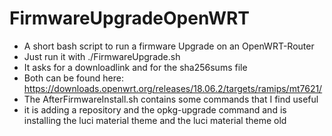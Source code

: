 # FirmwareUpgradeOpenWRT
- A short bash script to run a firmware Upgrade on an OpenWRT-Router
- Just run it with ./FirmwareUpgrade.sh
- It asks for a downloadlink and for the sha256sums file
- Both can be found here: https://downloads.openwrt.org/releases/18.06.2/targets/ramips/mt7621/
- The AfterFirmwareInstall.sh contains some commands that I find useful
- it is adding a repository and the opkg-upgrade command and is installing the luci material theme and the luci material theme old
